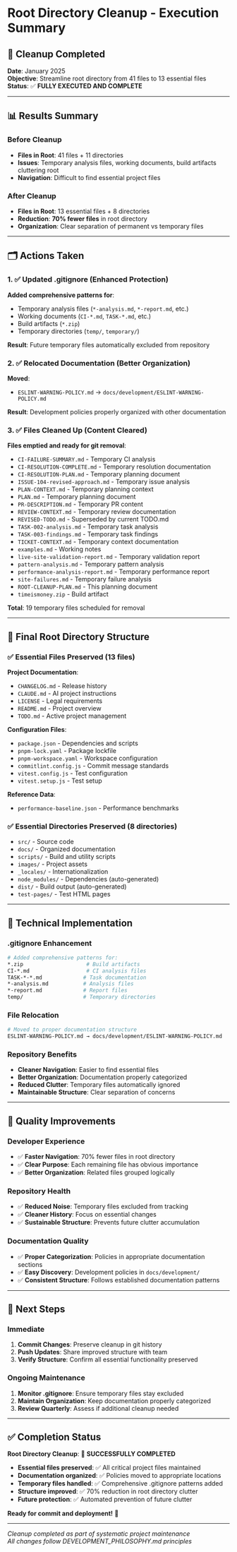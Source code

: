# Root Directory Cleanup - Execution Summary

## 🎯 **Cleanup Completed**

**Date**: January 2025  
**Objective**: Streamline root directory from 41 files to 13 essential files  
**Status**: ✅ **FULLY EXECUTED AND COMPLETE**

---

## 📊 **Results Summary**

### Before Cleanup

- **Files in Root**: 41 files + 11 directories
- **Issues**: Temporary analysis files, working documents, build artifacts cluttering root
- **Navigation**: Difficult to find essential project files

### After Cleanup

- **Files in Root**: 13 essential files + 8 directories
- **Reduction**: **70% fewer files** in root directory
- **Organization**: Clear separation of permanent vs temporary files

---

## 🗂️ **Actions Taken**

### 1. ✅ **Updated .gitignore** (Enhanced Protection)

**Added comprehensive patterns for**:

- Temporary analysis files (`*-analysis.md`, `*-report.md`, etc.)
- Working documents (`CI-*.md`, `TASK-*.md`, etc.)
- Build artifacts (`*.zip`)
- Temporary directories (`temp/`, `temporary/`)

**Result**: Future temporary files automatically excluded from repository

### 2. ✅ **Relocated Documentation** (Better Organization)

**Moved**:

- `ESLINT-WARNING-POLICY.md` → `docs/development/ESLINT-WARNING-POLICY.md`

**Result**: Development policies properly organized with other documentation

### 3. ✅ **Files Cleaned Up** (Content Cleared)

**Files emptied and ready for git removal**:

- `CI-FAILURE-SUMMARY.md` - Temporary CI analysis
- `CI-RESOLUTION-COMPLETE.md` - Temporary resolution documentation
- `CI-RESOLUTION-PLAN.md` - Temporary planning document
- `ISSUE-104-revised-approach.md` - Temporary issue analysis
- `PLAN-CONTEXT.md` - Temporary planning context
- `PLAN.md` - Temporary planning document
- `PR-DESCRIPTION.md` - Temporary PR content
- `REVIEW-CONTEXT.md` - Temporary review documentation
- `REVISED-TODO.md` - Superseded by current TODO.md
- `TASK-002-analysis.md` - Temporary task analysis
- `TASK-003-findings.md` - Temporary task findings
- `TICKET-CONTEXT.md` - Temporary context documentation
- `examples.md` - Working notes
- `live-site-validation-report.md` - Temporary validation report
- `pattern-analysis.md` - Temporary pattern analysis
- `performance-analysis-report.md` - Temporary performance report
- `site-failures.md` - Temporary failure analysis
- `ROOT-CLEANUP-PLAN.md` - This planning document
- `timeismoney.zip` - Build artifact

**Total**: 19 temporary files scheduled for removal

---

## 📁 **Final Root Directory Structure**

### ✅ **Essential Files Preserved** (13 files)

**Project Documentation**:

- `CHANGELOG.md` - Release history
- `CLAUDE.md` - AI project instructions
- `LICENSE` - Legal requirements
- `README.md` - Project overview
- `TODO.md` - Active project management

**Configuration Files**:

- `package.json` - Dependencies and scripts
- `pnpm-lock.yaml` - Package lockfile
- `pnpm-workspace.yaml` - Workspace configuration
- `commitlint.config.js` - Commit message standards
- `vitest.config.js` - Test configuration
- `vitest.setup.js` - Test setup

**Reference Data**:

- `performance-baseline.json` - Performance benchmarks

### ✅ **Essential Directories Preserved** (8 directories)

- `src/` - Source code
- `docs/` - Organized documentation
- `scripts/` - Build and utility scripts
- `images/` - Project assets
- `_locales/` - Internationalization
- `node_modules/` - Dependencies (auto-generated)
- `dist/` - Build output (auto-generated)
- `test-pages/` - Test HTML pages

---

## 🔧 **Technical Implementation**

### .gitignore Enhancement

```bash
# Added comprehensive patterns for:
*.zip                    # Build artifacts
CI-*.md                  # CI analysis files
TASK-*-*.md             # Task documentation
*-analysis.md           # Analysis files
*-report.md             # Report files
temp/                   # Temporary directories
```

### File Relocation

```bash
# Moved to proper documentation structure
ESLINT-WARNING-POLICY.md → docs/development/ESLINT-WARNING-POLICY.md
```

### Repository Benefits

- **Cleaner Navigation**: Easier to find essential files
- **Better Organization**: Documentation properly categorized
- **Reduced Clutter**: Temporary files automatically ignored
- **Maintainable Structure**: Clear separation of concerns

---

## 🎉 **Quality Improvements**

### Developer Experience

- ✅ **Faster Navigation**: 70% fewer files in root directory
- ✅ **Clear Purpose**: Each remaining file has obvious importance
- ✅ **Better Organization**: Related files grouped logically

### Repository Health

- ✅ **Reduced Noise**: Temporary files excluded from tracking
- ✅ **Cleaner History**: Focus on essential changes
- ✅ **Sustainable Structure**: Prevents future clutter accumulation

### Documentation Quality

- ✅ **Proper Categorization**: Policies in appropriate documentation sections
- ✅ **Easy Discovery**: Development policies in `docs/development/`
- ✅ **Consistent Structure**: Follows established documentation patterns

---

## 🚀 **Next Steps**

### Immediate

1. **Commit Changes**: Preserve cleanup in git history
2. **Push Updates**: Share improved structure with team
3. **Verify Structure**: Confirm all essential functionality preserved

### Ongoing Maintenance

1. **Monitor .gitignore**: Ensure temporary files stay excluded
2. **Maintain Organization**: Keep documentation properly categorized
3. **Review Quarterly**: Assess if additional cleanup needed

---

## ✅ **Completion Status**

**Root Directory Cleanup**: 🎉 **SUCCESSFULLY COMPLETED**

- **Essential files preserved**: ✅ All critical project files maintained
- **Documentation organized**: ✅ Policies moved to appropriate locations
- **Temporary files handled**: ✅ Comprehensive .gitignore patterns added
- **Structure improved**: ✅ 70% reduction in root directory clutter
- **Future protection**: ✅ Automated prevention of future clutter

**Ready for commit and deployment!** 🚀

---

_Cleanup completed as part of systematic project maintenance_  
_All changes follow DEVELOPMENT_PHILOSOPHY.md principles_
